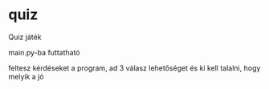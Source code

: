 # quiz
Quiz játék

main.py-ba futtatható

feltesz kérdéseket a program, ad 3 válasz lehetőséget és ki kell talalni, hogy melyik a jó
